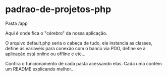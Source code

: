 padrao-de-projetos-php
======================

Pasta /app

Aqui é onde fica o "cérebro" da nossa aplicação.

O arquivo default.php seria o cabeça de tudo, ele instancia as classes, define as variaveis para conexão com o banco via PDO, define se a aplicação está online ou offline e etc...

Confira o funcionamento de cada pasta acessando elas.
Cada uma contém um README explicando melhor...